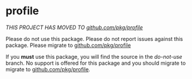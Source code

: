 profile
=======

*THIS PROJECT HAS MOVED TO [github.com/pkg/profile](https://github.com/pkg/profile)*

Please do not use this package. Please do not report issues against this package. Please migrate to [github.com/pkg/profile](https://github.com/pkg/profile)

If you **must** use this package, you will find the source in the _do-not-use_ branch. No support is offered for this package and you should migrate to migrate to [github.com/pkg/profile](https://github.com/pkg/profile).

